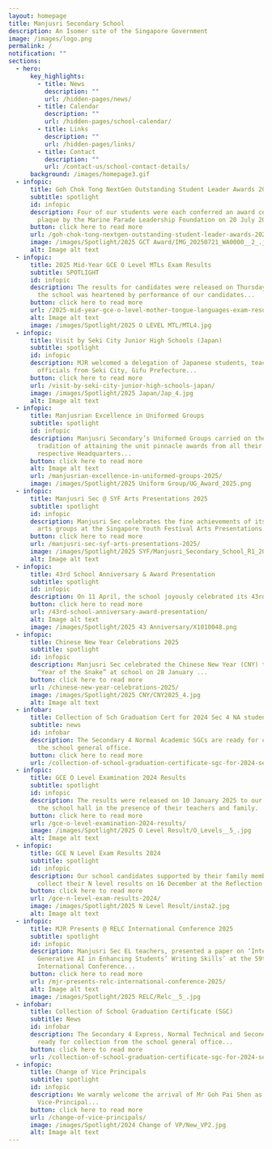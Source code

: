 ```yaml
---
layout: homepage
title: Manjusri Secondary School
description: An Isomer site of the Singapore Government
image: /images/logo.png
permalink: /
notification: ""
sections:
  - hero:
      key_highlights:
        - title: News
          description: ""
          url: /hidden-pages/news/
        - title: Calendar
          description: ""
          url: /hidden-pages/school-calendar/
        - title: Links
          description: ""
          url: /hidden-pages/links/
        - title: Contact
          description: ""
          url: /contact-us/school-contact-details/
      background: /images/homepage3.gif
  - infopic:
      title: Goh Chok Tong NextGen Outstanding Student Leader Awards 2025
      subtitle: spotlight
      id: infopic
      description: Four of our students were each conferred an award certificate and
        plaque by the Marine Parade Leadership Foundation on 20 July 2025...
      button: click here to read more
      url: /goh-chok-tong-nextgen-outstanding-student-leader-awards-2025/
      image: /images/Spotlight/2025 GCT Award/IMG_20250721_WA0000__2_.jpg
      alt: Image alt text
  - infopic:
      title: 2025 Mid-Year GCE O Level MTLs Exam Results
      subtitle: SPOTLIGHT
      id: infopic
      description: The results for candidates were released on Thursday 21 August, and
        the school was heartened by performance of our candidates...
      button: click here to read more
      url: /2025-mid-year-gce-o-level-mother-tongue-languages-exam-results/
      alt: Image alt text
      image: /images/Spotlight/2025 O LEVEL MTL/MTL4.jpg
  - infopic:
      title: Visit by Seki City Junior High Schools (Japan)
      subtitle: spotlight
      id: infopic
      description: MJR welcomed a delegation of Japanese students, teachers and
        officials from Seki City, Gifu Prefecture...
      button: click here to read more
      url: /visit-by-seki-city-junior-high-schools-japan/
      image: /images/Spotlight/2025 Japan/Jap_4.jpg
      alt: Image alt text
  - infopic:
      title: Manjusrian Excellence in Uniformed Groups
      subtitle: spotlight
      id: infopic
      description: Manjusri Secondary’s Uniformed Groups carried on their proud
        tradition of attaining the unit pinnacle awards from all their
        respective Headquarters...
      button: click here to read more
      alt: Image alt text
      url: /manjusrian-excellence-in-uniformed-groups-2025/
      image: /images/Spotlight/2025 Uniform Group/UG_Award_2025.png
  - infopic:
      title: Manjusri Sec @ SYF Arts Presentations 2025
      subtitle: spotlight
      id: infopic
      description: Manjusri Sec celebrates the fine achievements of its performing
        arts groups at the Singapore Youth Festival Arts Presentations...
      button: click here to read more
      url: /manjusri-sec-syf-arts-presentations-2025/
      image: /images/Spotlight/2025 SYF/Manjusri_Secondary_School_R1_2026.jpg
      alt: Image alt text
  - infopic:
      title: 43rd School Anniversary & Award Presentation
      subtitle: spotlight
      id: infopic
      description: On 11 April, the school joyously celebrated its 43rd anniversary...
      button: click here to read more
      url: /43rd-school-anniversary-award-presentation/
      alt: Image alt text
      image: /images/Spotlight/2025 43 Anniversary/X1010048.png
  - infopic:
      title: Chinese New Year Celebrations 2025
      subtitle: spotlight
      id: infopic
      description: Manjusri Sec celebrated the Chinese New Year (CNY) to usher in the
        “Year of the Snake” at school on 28 January ...
      button: click here to read more
      url: /chinese-new-year-celebrations-2025/
      image: /images/Spotlight/2025 CNY/CNY2025_4.jpg
      alt: Image alt text
  - infobar:
      title: Collection of Sch Graduation Cert for 2024 Sec 4 NA students
      subtitle: news
      id: infobar
      description: The Secondary 4 Normal Academic SGCs are ready for collection from
        the school general office.
      button: click here to read more
      url: /collection-of-school-graduation-certificate-sgc-for-2024-secondary-4-na-students/
  - infopic:
      title: GCE O Level Examination 2024 Results
      subtitle: spotlight
      id: infopic
      description: The results were released on 10 January 2025 to our candidates at
        the school hall in the presence of their teachers and family.
      button: click here to read more
      url: /gce-o-level-examination-2024-results/
      image: /images/Spotlight/2025 O Level Result/O_Levels__5_.jpg
      alt: Image alt text
  - infopic:
      title: GCE N Level Exam Results 2024
      subtitle: spotlight
      id: infopic
      description: Our school candidates supported by their family members returned to
        collect their N level results on 16 December at the Reflection Hall.
      button: click here to read more
      url: /gce-n-level-exam-results-2024/
      image: /images/Spotlight/2025 N Level Result/insta2.jpg
      alt: Image alt text
  - infopic:
      title: MJR Presents @ RELC International Conference 2025
      subtitle: spotlight
      id: infopic
      description: Manjusri Sec EL teachers, presented a paper on ‘Integrating
        Generative AI in Enhancing Students’ Writing Skills’ at the 59th RELC
        International Conference...
      button: click here to read more
      url: /mjr-presents-relc-international-conference-2025/
      alt: Image alt text
      image: /images/Spotlight/2025 RELC/Relc__5_.jpg
  - infobar:
      title: Collection of School Graduation Certificate (SGC)
      subtitle: News
      id: infobar
      description: The Secondary 4 Express, Normal Technical and Secondary 5 SGCs are
        ready for collection from the school general office...
      button: click here to read more
      url: /collection-of-school-graduation-certificate-sgc-for-2024-sec-4-express-sec-4-nt-sec-5-students/
  - infopic:
      title: Change of Vice Principals
      subtitle: spotlight
      id: infopic
      description: We warmly welcome the arrival of Mr Goh Pai Shen as our new
        Vice-Principal...
      button: click here to read more
      url: /change-of-vice-principals/
      image: /images/Spotlight/2024 Change of VP/New_VP2.jpg
      alt: Image alt text
---
```

